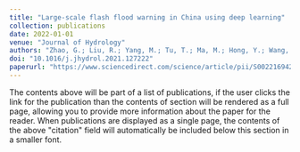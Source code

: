 ```yaml
---
title: "Large-scale flash flood warning in China using deep learning"
collection: publications
date: 2022-01-01
venue: "Journal of Hydrology"
authors: "Zhao, G.; Liu, R.; Yang, M.; Tu, T.; Ma, M.; Hong, Y.; Wang, X."
doi: "10.1016/j.jhydrol.2021.127222"
paperurl: "https://www.sciencedirect.com/science/article/pii/S0022169421012725"
---
```



The contents above will be part of a list of publications, if the user clicks the link for the publication than the contents of section will be rendered as a full page, allowing you to provide more information about the paper for the reader. When publications are displayed as a single page, the contents of the above "citation" field will automatically be included below this section in a smaller font.
